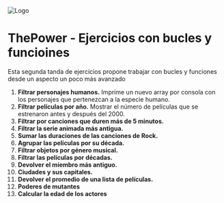 ![Logo](https://framerusercontent.com/images/zJBgnto0UuieHjFzX0KB4xPLrLk.png)

# ThePower - Ejercicios con bucles y funcioines

Esta segunda tanda de ejercicios propone trabajar con bucles y funciones desde un aspecto un poco más avanzado

1. **Filtrar personajes humanos.** Imprime un nuevo array por consola con los personajes que pertenezcan a la especie humano.
2. **Filtrar películas por año.** Mostrar el número de películas que se estrenaron antes y después del 2000. 
3. **Filtrar por canciones que duren más de 5 minutos.**
4. **Filtrar la serie animada más antigua.**
5. **Sumar las duraciones de las canciones de Rock.**
6. **Agrupar las películas por su década.** 
7. **Filtrar objetos por género musical.**
8. **Filtrar las películas por décadas.**
9. **Devolver el miembro más antiguo.**
10. **Ciudades y sus capitales.**
11. **Devolver el promedio de una lista de películas.**
12. **Poderes de mutantes**
13. **Calcular la edad de los actores**
